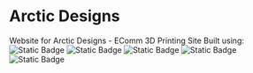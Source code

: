 # Arctic Designs
Website for Arctic Designs - EComm 3D Printing Site
Built using:
![Static Badge](https://img.shields.io/badge/React-%2361DAFB?style=flat-square&logo=react&logoColor=%23000000)
![Static Badge](https://img.shields.io/badge/Next.js-%23000000?style=flat-square&logo=nextdotjs&logoColor=%23FFFFFF)
![Static Badge](https://img.shields.io/badge/TypeScript-%233178C6?style=flat-square&logo=typescript&logoColor=%23FFFFFF)
![Static Badge](https://img.shields.io/badge/Python-%233776AB?style=flat-square&logo=python&logoColor=%23FFFFFF)
![Static Badge](https://img.shields.io/badge/MongoDB-%2347A248?style=flat-square&logo=mongodb&logoColor=%23FFFFFF)
